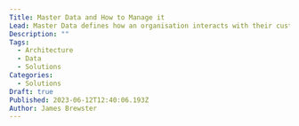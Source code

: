 ```yaml
---
Title: Master Data and How to Manage it
Lead: Master Data defines how an organisation interacts with their customers and should be defined and managed.
Description: ""
Tags:
  - Architecture
  - Data
  - Solutions
Categories:
  - Solutions
Draft: true
Published: 2023-06-12T12:40:06.193Z
Author: James Brewster
---
```

